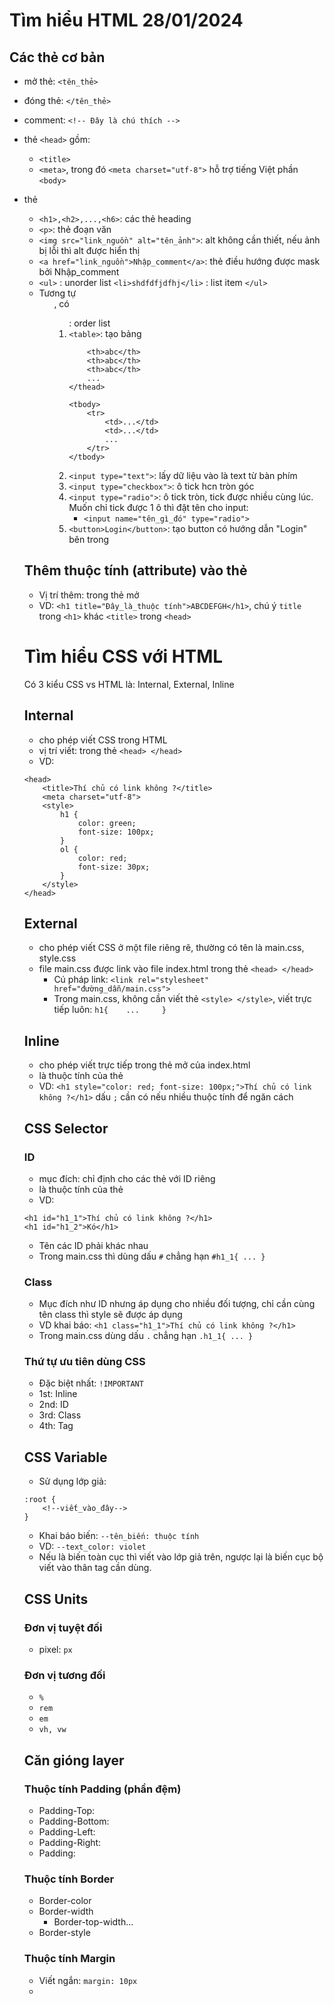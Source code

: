 # Tìm hiểu HTML 28/01/2024

## Các thẻ cơ bản
- mở thẻ: ```<tên_thẻ>```
- đóng thẻ: ```</tên_thẻ>```
- comment: ```<!-- Đây là chú thích -->```

- thẻ ```<head>``` gồm:
	+ ```<title>```
	+ ```<meta>```, trong đó ```<meta charset="utf-8">```  hỗ trợ tiếng Việt phần ```<body>```
- thẻ <body>
	+ ```<h1>,<h2>,...,<h6>```: các thẻ heading
	+ ```<p>```: thẻ đoạn văn
	+ ```<img src="link_nguồn" alt="tên_ảnh">```: alt không cần thiết, nếu ảnh bị lỗi thì alt được hiển thị
	+ ```<a href="link_nguồn">Nhập_comment</a>```: thẻ điều hướng được mask bởi Nhập_comment
	+ ```<ul>```									: unorder list
		```<li>shdfdfjdfhj</li>```				: list item
      ```</ul>```
	+ Tương tự <ul>, có <ol>: order list
	+ ```<table>```: tạo bảng
		```<thead>: đề mục của bảng
			<th>abc</th>
			<th>abc</th>	
			<th>abc</th>
			...
		</thead>
		
		<tbody>
			<tr>
				<td>...</td>
				<td>...</td>
				...
			</tr>
		</tbody>
		```
	+ ```<input type="text">```: lấy dữ liệu vào là text từ bàn phím
	+ ```<input type="checkbox">```: ô tick hcn tròn góc
	+ ```<input type="radio">```:	ô tick tròn, tick được nhiều cùng lúc. Muốn chỉ tick được 1 ô thì đặt tên cho input:
		+ ```<input name="tên_gì_đó" type="radio">```
	+ ```<button>Login</button>```: tạo button có hướng dẫn "Login" bên trong
	
## Thêm thuộc tính (attribute) vào thẻ
- Vị trí thêm: trong thẻ mở
- VD: ```<h1 title="Đây_là_thuộc tính">ABCDEFGH</h1>```, chú ý ```title``` trong ```<h1>``` khác ```<title>``` trong ```<head>```

# Tìm hiểu CSS với HTML
Có 3 kiểu CSS vs HTML là: Internal, External, Inline
## Internal
- cho phép viết CSS trong HTML
- vị trí viết: trong thẻ ```<head> </head>```
- VD:
```
<head>
	<title>Thí chủ có link không ?</title>
	<meta charset="utf-8">
	<style>
		h1 {
			color: green;
			font-size: 100px;
		}
		ol {
			color: red;
			font-size: 30px;
		}
	</style>
</head>
```

## External
- cho phép viết CSS ở một file riêng rẽ, thường có tên là main.css, style.css
- file main.css được link vào file index.html trong thẻ ```<head> </head>```
	+ Cú pháp link: ```<link rel="stylesheet" href="đường_dẫn/main.css">```
	+ Trong main.css, không cần viết thẻ ```<style> </style>```, viết trực tiếp luôn: ```h1{	...		}```

## Inline
- cho phép viết trực tiếp trong thẻ mở của index.html
- là thuộc tính của thẻ
- VD: ```<h1 style="color: red; font-size: 100px;">Thí chủ có link không ?</h1>```
dấu ```;``` cần có nếu nhiều thuộc tính để ngăn cách

## CSS Selector

### ID
- mục đích: chỉ định cho các thẻ với ID riêng
- là thuộc tính của thẻ
- VD:
```
<h1 id="h1_1">Thí chủ có link không ?</h1>
<h1 id="h1_2">Kó</h1>
```
- Tên các ID phải khác nhau
- Trong main.css thì dùng dấu ```#``` chẳng hạn ```#h1_1{ ... }```

### Class
- Mục đích như ID nhưng áp dụng cho nhiều đối tượng, chỉ cần cùng tên class thì style sẽ được áp dụng
- VD khai báo: ```<h1 class="h1_1">Thí chủ có link không ?</h1>```
- Trong main.css dùng dấu ```.``` chẳng hạn ```.h1_1{ ... }```

### Thứ tự ưu tiên dùng CSS
- Đặc biệt nhất: ```!IMPORTANT```
- 1st: Inline
- 2nd: ID
- 3rd: Class
- 4th: Tag

## CSS Variable
- Sử dụng lớp giả:
```
:root {
	<!--viết_vào_đây-->
}
```
- Khai báo biến: ```--tên_biến: thuộc tính```
- VD: ```--text_color: violet```
- Nếu là biến toàn cục thì viết vào lớp giả trên, ngược lại là biến cục bộ viết vào thân tag cần dùng.

## CSS Units

### Đơn vị tuyệt đối

- pixel: ```px```

### Đơn vị tương đối
- ```%```
- ```rem```
- ```em```
- ```vh, vw``` 

## Căn gióng layer

### Thuộc tính Padding (phần đệm)
- Padding-Top:
- Padding-Bottom:
- Padding-Left:
- Padding-Right:
- Padding:
### Thuộc tính Border
- Border-color
- Border-width
	+ Border-top-width...
- Border-style
### Thuộc tính Margin
- Viết ngắn: ```margin: 10px```
-
